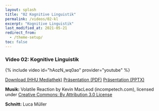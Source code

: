 ```yaml
---
layout: splash
title: "02 Kognitive Linguistik"
permalink: /videos/02-kl
excerpt: "Kognitive Linguistik"
last_modified_at: 2021-05-21
redirect_from:
  - /theme-setup/
toc: false
---
```


### Video 02: Kognitive Linguistik

{% include video id="hAozN_wq0ao" provider="youtube" %}

<a href="https://mediathek.hhu.de/watch/ac3bddbc-d70c-481c-9d49-4552e30b1b35" class="btn btn--primary">Download (HHU Mediathek)</a> <a href="https://uni-duesseldorf.sciebo.de/s/PHCq39SGjOXVs3w" class="btn btn--info">Präsentation (PDF)</a> <a href="https://uni-duesseldorf.sciebo.de/s/btuCE6fF4nlSZ0I" class="btn btn--warning">Präsentation (PPTX)</a>

<p><strong>Musik:</strong> Volatile Reaction by Kevin MacLeod (incompetech.com), licensed under <a href="https://creativecommons.org/licenses/by/3.0/" target="_blank">Creative Commons: By Attribution 3.0 License</a></p>

<p><strong>Schnitt:</strong> Luca Müller</p>